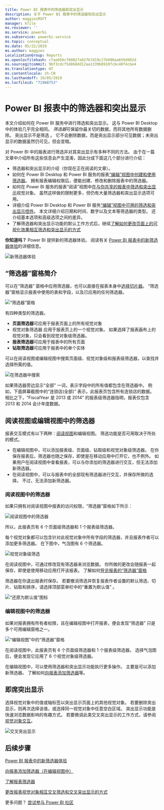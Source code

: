 ```yaml
---
title: Power BI 报表中的筛选器和突出显示
description: 关于 Power BI 报表中的筛选器和突出显示
author: maggiesMSFT
manager: kfile
ms.reviewer: ''
ms.service: powerbi
ms.subservice: powerbi-service
ms.topic: conceptual
ms.date: 05/22/2019
ms.author: maggies
LocalizationGroup: Reports
ms.openlocfilehash: cfae856cf80027a92fb7d19c27b990aa659d992d
ms.sourcegitcommit: 9bf3cdcf5d8b8dd12aa1339b8910fcbc40f4cbe4
ms.translationtype: HT
ms.contentlocale: zh-CN
ms.lasthandoff: 10/05/2019
ms.locfileid: "71968753"
---
```

# <a name="filters-and-highlighting-in-power-bi-reports"></a>Power BI 报表中的筛选器和突出显示
 本文介绍如何在 Power BI 服务中进行筛选和突出显示。 这与 Power BI Desktop 中的体验几乎完全相同。 *筛选器*可保留你最关切的数据，而将其他所有数据删除。 突出显示不是筛选  。 它不会删除数据，而是突出显示部分可见数据；未突出显示的数据虽然仍可见，但会变暗。

对 Power BI 中的报表进行筛选并对其突出显示有多种不同的方法。 由于在一篇文章中介绍所有这些信息会产生混淆，因此分成下面这几个部分进行介绍：

* 筛选器和突出显示的介绍（你现在正在阅读的文章）。
* 如何在 Power BI Desktop 和 Power BI 服务的报表[“编辑”视图中创建和使用筛选器](power-bi-report-add-filter.md)。 拥有报表编辑权限后，便能创建、修改和删除报表中的筛选器。
* 如何在 Power BI 服务的报表“阅读”视图中[在与你共享的报表中筛选和突出显示](consumer/end-user-interactions.md)视觉对象。 虽然这样做的限制更多，但仍有大量筛选器和突出显示选项可用。  
* 详细介绍 Power BI Desktop 和 Power BI 服务[“编辑”视图中可用的筛选和突出显示控件](power-bi-report-add-filter.md)。 本文详细介绍日期和时间、数字以及文本等筛选器的类型。 还介绍基本选项和高级选项之间的差异。
* 了解筛选器和突出显示功能的默认工作方式后，继续[了解如何更改页面上的可视化效果相互筛选和突出显示的方式](service-reports-visual-interactions.md)

**你知道吗？** Power BI 提供新的筛选器体验。 阅读有关 [Power BI 报表中的新筛选器体验](power-bi-report-filter.md)的详细信息。

![新筛选器体验](media/power-bi-reports-filters-and-highlighting/power-bi-filter-reading.png)


## <a name="intro-to-the-filters-pane"></a>“筛选器”窗格简介

可以在“筛选器”  窗格中应用筛选器，也可以直接在报表本身中[选择切片器](visuals/power-bi-visualization-slicers.md)。 “筛选器”窗格显示报表中使用的表和字段，以及已应用的任何筛选器。 

![“筛选器”窗格](media/power-bi-reports-filters-and-highlighting/power-bi-add-filter-reading-view.png)

有四种类型的筛选器。

- **页面筛选器**可应用于报表页面上的所有视觉对象     
- 视觉对象筛选器  应用于报表页上的一个视觉对象。 如果选择了报表画布上的视觉对象，只会看到视觉对象级筛选器。    
- **报表筛选器**可应用于报表中的所有页面    
- **钻取筛选器**可应用于报表中的单个实体    

可以在阅读视图或编辑视图中搜索页面级、视觉对象级和报表级筛选器，以查找并选择所需的值。 

![在筛选器中搜索](media/power-bi-reports-filters-and-highlighting/power-bi-search-filter.png)

如果筛选器旁边显示“全部”  一词，表示字段中的所有值都包含在筛选器中。  例如，下面屏幕截图中的“连锁店(全部)”  表示，此报表页包含所有连锁店的数据。  相比之下，“FiscalYear 是 2013 或 2014”  的报表级筛选器指明，报表仅包含 2013 和 2014 会计年度数据。

## <a name="filters-in-reading-or-editing-view"></a>阅读视图或编辑视图中的筛选器
报表交互模式有以下两种：[阅读视图](consumer/end-user-reading-view.md)和编辑视图。 筛选功能是否可用取决于所处的模式。

* 在编辑视图中，可以添加报表级、页面级、钻取级和视觉对象级筛选器。 在你保存报表后，筛选器也随之保存，即使是在移动应用中打开它，也不例外。 如果用户在阅读视图中查看报表，可以与你添加的筛选器进行交互，但无法添加新筛选器。
* 在阅读视图中，可以与报表中的全部现有筛选器进行交互，并保存所做的选择。 不过，无法添加新筛选器。

### <a name="filters-in-reading-view"></a>阅读视图中的筛选器
如果只拥有对阅读视图中报表的访问权限，“筛选器”窗格如下所示：

![阅读视图中的筛选器](media/power-bi-reports-filters-and-highlighting/power-bi-filter-reading-view.png)

所以，此报表页有 6 个页面级筛选器和 1 个报表级筛选器。

每个视觉对象都可以包含针对此视觉对象中所有字段的筛选器，并且报表作者可以添加更多筛选器。 在下图中，气泡图有 6 个筛选器。

![视觉对象级筛选](media/power-bi-reports-filters-and-highlighting/power-bi-filter-visual-level.png)

在阅读视图中，可通过修改现有筛选器来浏览数据。 你所做的更改会随报表一起保存，即使是使用移动应用打开该报表。 了解如何[导览报表的“筛选器”窗格](consumer/end-user-report-filter.md)

筛选器在你退出报表时保存。 若要撤消筛选并恢复报表作者设置的默认筛选、切片、钻取和排序，请选择顶部菜单栏中的“重置为默认值”  。

![“还原为默认值”图标](media/power-bi-reports-filters-and-highlighting/power-bi-reset-to-default.png)

### <a name="filters-in-editing-view"></a>编辑视图中的筛选器
如果对报表拥有所有者权限，且在编辑视图中打开报表，便会发现“筛选器”  只是多个可用编辑窗格之一。

![“编辑视图”中的“筛选器”窗格](media/power-bi-reports-filters-and-highlighting/power-bi-add-filter-editing-view.png)

在阅读视图中，此报表页有 6 个页面级筛选器和 1 个报表级筛选器。 选择气泡图后，便会发现它应用了 6 个视觉对象级筛选器。

在编辑视图中，可以使用筛选器和突出显示功能执行更多操作。 主要是可以添加新筛选器。 了解如何[向报表添加筛选器](power-bi-report-add-filter.md)等。

## <a name="ad-hoc-highlighting"></a>即席突出显示
选择视觉对象中的值或轴标签以突出显示页面上的其他视觉对象。 若要删除突出显示，则再次选择该值，或选择同一视觉对象中任意空白区域。 突出显示功能是快速浏览数据影响的有趣方式。 若要微调此类交叉突出显示的工作方式，请参阅[视觉对象交互](service-reports-visual-interactions.md)。

![交叉突出显示](media/power-bi-reports-filters-and-highlighting/power-bi-adhoc-filter.gif)


## <a name="next-steps"></a>后续步骤

[Power BI 报表中的新筛选器体验](power-bi-report-filter.md)

[向报表添加筛选器（在编辑视图中）](power-bi-report-add-filter.md)

[了解报表筛选器](consumer/end-user-report-filter.md)

[更改报表视觉对象相互交叉筛选和交叉突出显示的方式](consumer/end-user-interactions.md)

更多问题？ [尝试参与 Power BI 社区](http://community.powerbi.com/)

